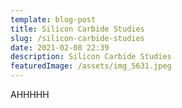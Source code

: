 ```yaml
---
template: blog-post
title: Silicon Carbide Studies
slug: /silicon-carbide-studies
date: 2021-02-08 22:39
description: Silicon Carbide Studies
featuredImage: /assets/img_5631.jpeg
---
```

AHHHHH